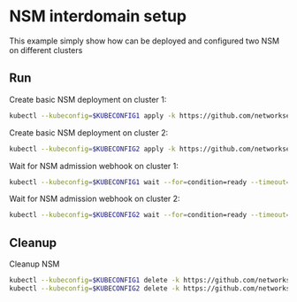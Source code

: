 # NSM interdomain setup


This example simply show how can be deployed and configured two NSM on different clusters

## Run

Create basic NSM deployment on cluster 1:

```bash
kubectl --kubeconfig=$KUBECONFIG1 apply -k https://github.com/networkservicemesh/deployments-k8s/examples/interdomain/nsm/cluster1?ref=5a93a6b82cd070a82d53aaac34f209301ae57d9b
```

Create basic NSM deployment on cluster 2:

```bash
kubectl --kubeconfig=$KUBECONFIG2 apply -k https://github.com/networkservicemesh/deployments-k8s/examples/interdomain/nsm/cluster2?ref=5a93a6b82cd070a82d53aaac34f209301ae57d9b
```

Wait for NSM admission webhook on cluster 1:

```bash
kubectl --kubeconfig=$KUBECONFIG1 wait --for=condition=ready --timeout=1m pod -n nsm-system -l app=admission-webhook-k8s
```

Wait for NSM admission webhook on cluster 2:

```bash
kubectl --kubeconfig=$KUBECONFIG2 wait --for=condition=ready --timeout=1m pod -n nsm-system -l app=admission-webhook-k8s
```

## Cleanup

Cleanup NSM
```bash
kubectl --kubeconfig=$KUBECONFIG1 delete -k https://github.com/networkservicemesh/deployments-k8s/examples/interdomain/nsm/cluster1?ref=5a93a6b82cd070a82d53aaac34f209301ae57d9b
kubectl --kubeconfig=$KUBECONFIG2 delete -k https://github.com/networkservicemesh/deployments-k8s/examples/interdomain/nsm/cluster2?ref=5a93a6b82cd070a82d53aaac34f209301ae57d9b
```

